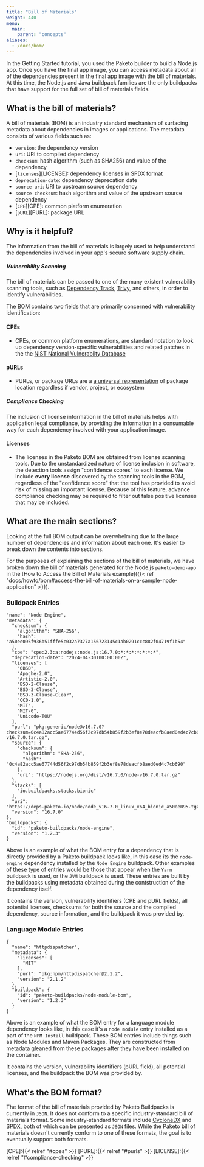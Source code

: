 ```yaml
---
title: "Bill of Materials"
weight: 440
menu:
  main:
    parent: "concepts"
aliases:
  - /docs/bom/
---
```


In the Getting Started tutorial, you used the Paketo builder to build a Node.js app. Once you have the final app image, you can access metadata about all of the dependencies present in the final app image with the bill of materials. At this time, the Node.js and Java buildpack families are the only buildpacks that have support for the full set of bill of materials fields.

## What is the bill of materials?

A bill of materials (BOM) is an industry standard mechanism of surfacing metadata about dependencies in images or applications. The metadata consists of various fields such as:
* `version`: the dependency version
* `uri`: URI to compiled dependency
* `checksum`: hash algorithm (such as SHA256) and value of the dependency
* [`licenses`][LICENSE]: dependency licenses in SPDX format
* `deprecation-date`: dependency deprecation date
* `source uri`: URI to upstream source dependency
* `source checksum`: hash algorithm and value of the upstream source dependency
* [`CPE`][CPE]: common platform enumeration
* [`pURL`][PURL]: package URL

## Why is it helpful?
The information from the bill of materials is largely used to help understand the dependencies involved in your app's secure software supply chain.

##### Vulnerability Scanning
The bill of materials can be passed to one of the many existent vulnerability scanning tools, such as [Dependency Track](https://dependencytrack.org/), [Trivy](https://github.com/aquasecurity/trivy), and others, in order to identify vulnerabilities.

The BOM contains two fields that are primarily concerned with vulnerability identification:

#### CPEs

  * CPEs, or common platform enumerations, are standard notation to look up dependency version-specific vulnerabilities and related patches in the the [NIST National Vulnerabilty Database](https://nvd.nist.gov/products/cpe/search)

#### pURLs

* PURLs, or package URLs are a [a universal representation](https://github.com/package-url/purl-spec) of package location regardless if vendor, project, or ecosystem

##### Compliance Checking
The inclusion of license information in the bill of materials helps with application legal compliance, by providing the information in a consumable way for each dependency involved with your application image.

#### Licenses
* The licenses in the Paketo BOM are obtained from license scanning tools. Due to the unstandardized nature of license inclusion in software, the detection tools assign "confidence scores" to each license. We include **every license** discovered by the scanning tools in the BOM, regardless of the "confidence score" that the tool has provided to avoid risk of missing an important license. Because of this feature, advance compliance checking may be required to filter out false positive licenses that may be included.

## What are the main sections?

Looking at the full BOM output can be overwhelming due to the large number of dependencies and information about each one. It's easier to break down the contents into sections.

For the purposes of explaining the sections of the bill of materials, we have broken down the bill of materials generated for the Node.js `paketo-demo-app` in the [How to Access the Bill of Materials example]({{< ref "docs/howto/bom#access-the-bill-of-materials-on-a-sample-node-application" >}}).

### Buildpack Entries
```plain
"name": "Node Engine",
"metadata": {
  "checksum": {
    "algorithm": "SHA-256",
    "hash": "a50ee095f936b51fffe5c032a7377a156723145c1ab0291ccc882f04719f1b54"
  },
  "cpe": "cpe:2.3:a:nodejs:node.js:16.7.0:*:*:*:*:*:*:*",
  "deprecation-date": "2024-04-30T00:00:00Z",
  "licenses": [
    "0BSD",
    "Apache-2.0",
    "Artistic-2.0",
    "BSD-2-Clause",
    "BSD-3-Clause",
    "BSD-3-Clause-Clear",
    "CC0-1.0",
    "MIT",
    "MIT-0",
    "Unicode-TOU"
  ],
  "purl": "pkg:generic/node@v16.7.0?checksum=0c4a82acc5ae67744d56f2c97db54b859f2b3ef8e78deacfb8aed0ed4c7cb690&download_url=https://nodejs.org/dist/v16.7.0/node-v16.7.0.tar.gz",
  "source": {
    "checksum": {
      "algorithm": "SHA-256",
      "hash": "0c4a82acc5ae67744d56f2c97db54b859f2b3ef8e78deacfb8aed0ed4c7cb690"
    },
    "uri": "https://nodejs.org/dist/v16.7.0/node-v16.7.0.tar.gz"
  },
  "stacks": [
    "io.buildpacks.stacks.bionic"
  ],
  "uri": "https://deps.paketo.io/node/node_v16.7.0_linux_x64_bionic_a50ee095.tgz",
  "version": "16.7.0"
},
"buildpacks": {
  "id": "paketo-buildpacks/node-engine",
  "version": "1.2.3"
}
```
Above is an example of what the BOM entry for a dependency that is directly provided by a Paketo buildpack looks like, in this case its the `node-engine` dependency installed by the `Node Engine` buildpack. Other examples of these type of entries would be those that appear when the `Yarn` buildpack is used, or the `JVM` buildpack is used. These entries are built by the buildpacks using metadata obtained during the contstruction of the dependency itself.

It contains the version, vulnerability identifiers (CPE and pURL fields), all potential licenses, checksums for both the source and the compiled dependency, source information, and the buildpack it was provided by.

### Language Module Entries
```plain
{
  "name": "httpdispatcher",
  "metadata": {
    "licenses": [
      "MIT"
    ],
    "purl": "pkg:npm/httpdispatcher@2.1.2",
    "version": "2.1.2"
  },
  "buildpack": {
    "id": "paketo-buildpacks/node-module-bom",
    "version": "1.2.3"
  }
}
```
Above is an example of what the BOM entry for a language module dependency looks like, in this case it's a `node module` entry installed as a part of the `NPM Install` buildpack. These BOM entries include things such as Node Modules and Maven Packages. They are constructed from metadata gleaned from these packages after they have been installed on the container.

It contains the version, vulnerability identifiers (pURL field), all potential licenses, and the buildpack the BOM was provided by.

## What's the BOM format?

The format of the bill of materials provided by Paketo Buildpacks is currently in `JSON`. It does not conform to a specific industry-standard bill of materials format. Some industry-standard formats include [CycloneDX](https://cyclonedx.org/) and [SPDX](https://spdx.dev/), both of which can be presented as `JSON` files. While the Paketo bill of materials doesn't currently conform to one of these formats, the goal is to eventually support both formats.

<!-- References -->
[CPE]:{{< relref "#cpes" >}}
[PURL]:{{< relref "#purls" >}}
[LICENSE]:{{< relref "#compliance-checking" >}}
